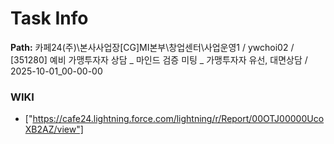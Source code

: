 # Task Info

**Path:** 카페24(주)\본사사업장\[CG]MI본부\창업센터\사업운영1 / ywchoi02 / [351280] 예비 가맹투자자 상담 _ 마인드 검증 미팅 _ 가맹투자자 유선, 대면상담 / 2025-10-01_00-00-00

### WIKI
- ["https://cafe24.lightning.force.com/lightning/r/Report/00OTJ00000UcoXB2AZ/view"]

